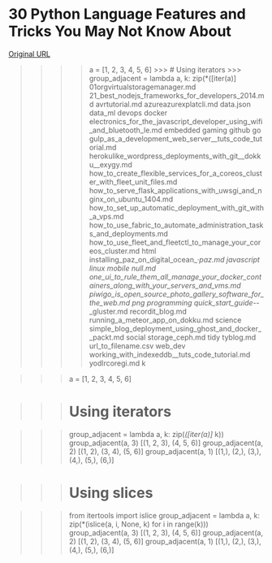 # 30 Python Language Features and Tricks You May Not Know About

[Original URL](http://sahandsaba.com/thirty-python-language-features-and-tricks-you-may-not-know.html)

> >>> a = [1, 2, 3, 4, 5, 6] >>> # Using iterators >>> group_adjacent = lambda a, k: zip(*([iter(a)] 01orgvirtualstoragemanager.md 21_best_nodejs_frameworks_for_developers_2014.md avrtutorial.md azureazurexplatcli.md data.json data_ml devops docker electronics_for_the_javascript_developer_using_wifi_and_bluetooth_le.md embedded gaming github go gulp_as_a_development_web_server__tuts_code_tutorial.md herokulike_wordpress_deployments_with_git__dokku__exygy.md how_to_create_flexible_services_for_a_coreos_cluster_with_fleet_unit_files.md how_to_serve_flask_applications_with_uwsgi_and_nginx_on_ubuntu_1404.md how_to_set_up_automatic_deployment_with_git_with_a_vps.md how_to_use_fabric_to_automate_administration_tasks_and_deployments.md how_to_use_fleet_and_fleetctl_to_manage_your_coreos_cluster.md html installing_paz_on_digital_ocean_·_paz.md javascript linux mobile null.md one_ui_to_rule_them_all_manage_your_docker_containers_along_with_your_servers_and_vms.md piwigo_is_open_source_photo_gallery_software_for_the_web.md png programming quick_start_guide_--_gluster.md recordit_blog.md running_a_meteor_app_on_dokku.md science simple_blog_deployment_using_ghost_and_docker__packt.md social storage_ceph.md tidy tyblog.md url_to_filename.csv web_dev working_with_indexeddb__tuts_code_tutorial.md yodlrcoregi.md k

> > > a = [1, 2, 3, 4, 5, 6]

> > > # Using iterators

> > > group_adjacent = lambda a, k: zip(_([iter(a)]_ k)) group_adjacent(a, 3) [(1, 2, 3), (4, 5, 6)] group_adjacent(a, 2) [(1, 2), (3, 4), (5, 6)] group_adjacent(a, 1) [(1,), (2,), (3,), (4,), (5,), (6,)]

> > > # Using slices

> > > from itertools import islice group_adjacent = lambda a, k: zip(*(islice(a, i, None, k) for i in range(k))) group_adjacent(a, 3) [(1, 2, 3), (4, 5, 6)] group_adjacent(a, 2) [(1, 2), (3, 4), (5, 6)] group_adjacent(a, 1) [(1,), (2,), (3,), (4,), (5,), (6,)]
